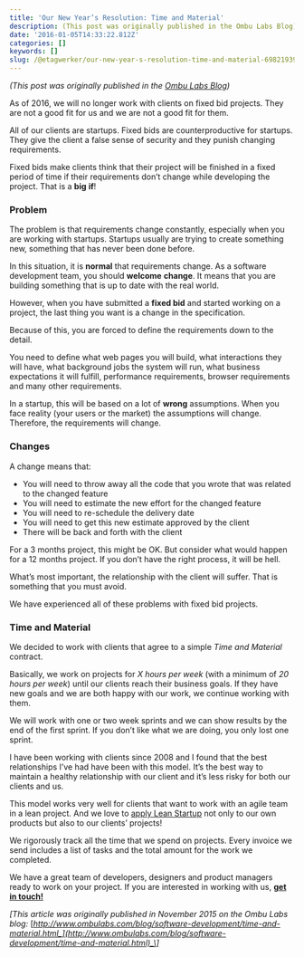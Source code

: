 ```yaml
---
title: 'Our New Year’s Resolution: Time and Material'
description: (This post was originally published in the Ombu Labs Blog)
date: '2016-01-05T14:33:22.812Z'
categories: []
keywords: []
slug: /@etagwerker/our-new-year-s-resolution-time-and-material-698219394631
---
```


_(This post was originally published in the_ [_Ombu Labs Blog_](http://www.ombulabs.com/blog)_)_

As of 2016, we will no longer work with clients on fixed bid projects. They are not a good fit for us and we are not a good fit for them.

All of our clients are startups. Fixed bids are counterproductive for startups. They give the client a false sense of security and they punish changing requirements.

Fixed bids make clients think that their project will be finished in a fixed period of time if their requirements don’t change while developing the project. That is a **big** **if**!

### Problem

The problem is that requirements change constantly, especially when you are working with startups. Startups usually are trying to create something new, something that has never been done before.

In this situation, it is **normal** that requirements change. As a software development team, you should **welcome** **change**. It means that you are building something that is up to date with the real world.

However, when you have submitted a **fixed bid** and started working on a project, the last thing you want is a change in the specification.

Because of this, you are forced to define the requirements down to the detail.

You need to define what web pages you will build, what interactions they will have, what background jobs the system will run, what business expectations it will fulfill, performance requirements, browser requirements and many other requirements.

In a startup, this will be based on a lot of **wrong** assumptions. When you face reality (your users or the market) the assumptions will change. Therefore, the requirements will change.

### Changes

A change means that:

*   You will need to throw away all the code that you wrote that was related to the changed feature
*   You will need to estimate the new effort for the changed feature
*   You will need to re-schedule the delivery date
*   You will need to get this new estimate approved by the client
*   There will be back and forth with the client

For a 3 months project, this might be OK. But consider what would happen for a 12 months project. If you don’t have the right process, it will be hell.

What’s most important, the relationship with the client will suffer. That is something that you must avoid.

We have experienced all of these problems with fixed bid projects.

### Time and Material

We decided to work with clients that agree to a simple _Time and Material_ contract.

Basically, we work on projects for _X hours per week_ (with a minimum of _20 hours per week_) until our clients reach their business goals. If they have new goals and we are both happy with our work, we continue working with them.

We will work with one or two week sprints and we can show results by the end of the first sprint. If you don’t like what we are doing, you only lost one sprint.

I have been working with clients since 2008 and I found that the best relationships I’ve had have been with this model. It’s the best way to maintain a healthy relationship with our client and it’s less risky for both our clients and us.

This model works very well for clients that want to work with an agile team in a lean project. And we love to [apply Lean Startup](http://www.ombulabs.com/blog/lean-startup/the-lean-startup-way.html) not only to our own products but also to our clients’ projects!

We rigorously track all the time that we spend on projects. Every invoice we send includes a list of tasks and the total amount for the work we completed.

We have a great team of developers, designers and product managers ready to work on your project. If you are interested in working with us, [**get in touch!**](http://www.ombulabs.com/#contact)

_\[This article was originally published in November 2015 on the Ombu Labs blog:_ [_http://www.ombulabs.com/blog/software-development/time-and-material.html_](http://www.ombulabs.com/blog/software-development/time-and-material.html)_\]_
